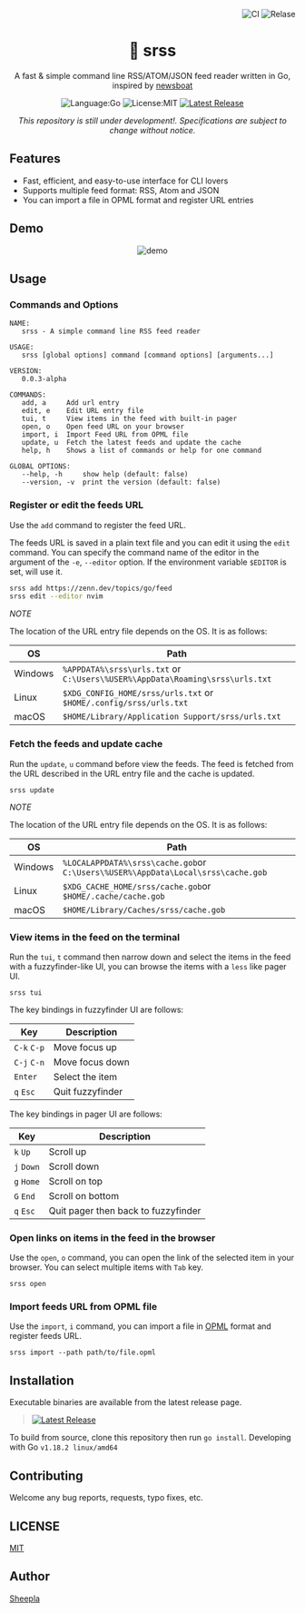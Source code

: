 <div align="right">

![CI](https://github.com/sheepla/srss/actions/workflows/ci.yml/badge.svg)
![Relase](https://github.com/sheepla/srss/actions/workflows/release.yml/badge.svg)

</div>

<div align="center">

# 📘 srss

</div>

<div align="center">

A fast & simple command line RSS/ATOM/JSON feed reader written in Go, inspired by [newsboat](https://github.com/newsboat/newsboat)

![Language:Go](https://img.shields.io/static/v1?label=Language&message=Go&color=blue&style=flat-square)
![License:MIT](https://img.shields.io/static/v1?label=License&message=MIT&color=blue&style=flat-square)
[![Latest Release](https://img.shields.io/github/v/release/sheepla/srss?style=flat-square)](https://github.com/sheepla/srss/releases/latest)

*This repository is still under development!. Specifications are subject to change without notice.*

</div>

## Features

- Fast, efficient, and easy-to-use interface for CLI lovers
- Supports multiple feed format: RSS, Atom and JSON
- You can import a file in OPML format and register URL entries

## Demo

<div align="center">

![demo](https://user-images.githubusercontent.com/62412884/184543394-b79df2de-e8ef-4812-a767-7b3a7d26e746.gif)

</div>

## Usage

### Commands and Options

```
NAME:
   srss - A simple command line RSS feed reader

USAGE:
   srss [global options] command [command options] [arguments...]

VERSION:
   0.0.3-alpha

COMMANDS:
   add, a     Add url entry
   edit, e    Edit URL entry file
   tui, t     View items in the feed with built-in pager
   open, o    Open feed URL on your browser
   import, i  Import Feed URL from OPML file
   update, u  Fetch the latest feeds and update the cache
   help, h    Shows a list of commands or help for one command

GLOBAL OPTIONS:
   --help, -h     show help (default: false)
   --version, -v  print the version (default: false)
```

### Register or edit the feeds URL

Use the `add` command to register the feed URL.

The feeds URL is saved in a plain text file and you can edit it using the `edit` command.
You can specify the command name of the editor in the argument of the `-e`, `--editor` option.
If the environment variable `$EDITOR` is set, will use it.

```bash
srss add https://zenn.dev/topics/go/feed
srss edit --editor nvim
```

*NOTE*

The location of the URL entry file depends on the OS. It is as follows:

|OS     |Path                                                                        |
|-------|----------------------------------------------------------------------------|
|Windows|`%APPDATA%\srss\urls.txt` or `C:\Users\%USER%\AppData\Roaming\srss\urls.txt`|
|Linux  |`$XDG_CONFIG_HOME/srss/urls.txt` or `$HOME/.config/srss/urls.txt`           |
|macOS  |`$HOME/Library/Application Support/srss/urls.txt`                           |

### Fetch the feeds and update cache

Run the `update`, `u` command before view the feeds.
The feed is fetched from the URL described in the URL entry file and the cache is updated.

```
srss update
```

*NOTE*

The location of the URL entry file depends on the OS. It is as follows:

|OS     |Path                                                                            |
|-------|--------------------------------------------------------------------------------|
|Windows|`%LOCALAPPDATA%\srss\cache.gob`or `C:\Users\%USER%\AppData\Local\srss\cache.gob`|
|Linux  |`$XDG_CACHE_HOME/srss/cache.gob`or `$HOME/.cache/cache.gob`                     |
|macOS  |`$HOME/Library/Caches/srss/cache.gob`                                           |
  
### View items in the feed on the terminal

Run the `tui`, `t` command then narrow down and select the items in the feed with a fuzzyfinder-like UI,
you can browse the items with a `less` like pager UI.

```
srss tui
```

The key bindings in fuzzyfinder UI are follows:

|Key        |Description     |
|-----------|----------------|
|`C-k` `C-p`|Move focus up   |
|`C-j` `C-n`|Move focus down |
|`Enter`    |Select the item |
|`q` `Esc`  |Quit fuzzyfinder|

The key bindings in pager UI are follows:

|Key       |Description                        |
|----------|-----------------------------------|
|`k` `Up`  |Scroll up                          |
|`j` `Down`|Scroll down                        |
|`g` `Home`|Scroll on top                      |
|`G` `End` |Scroll on bottom                   |
|`q` `Esc` |Quit pager then back to fuzzyfinder|

### Open links on items in the feed in the browser

Use the `open`, `o` command, you can open the link of the selected item in your browser.
You can select multiple items with `Tab` key.

```
srss open
```

### Import feeds URL from OPML file

Use the `import`, `i` command, you can import a file in [OPML](https://en.wikipedia.org/wiki/OPML) format and register feeds URL.

```
srss import --path path/to/file.opml
```

## Installation

Executable binaries are available from the latest release page.

> [![Latest Release](https://img.shields.io/github/v/release/sheepla/srss?style=flat-square)](https://github.com/sheepla/srss/releases/latest)

To build from source, clone this repository then run `go install`. 
Developing with Go `v1.18.2 linux/amd64`

## Contributing

Welcome any bug reports, requests, typo fixes, etc.

## LICENSE

[MIT](./LICENSE)

## Author

[Sheepla](https://github.com/sheepla)

